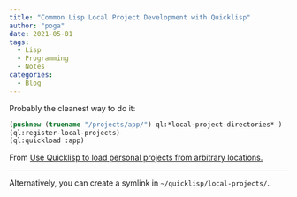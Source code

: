 ```yaml
---
title: "Common Lisp Local Project Development with Quicklisp"
author: "poga"
date: 2021-05-01
tags:
  - Lisp
  - Programming
  - Notes
categories:
  - Blog
---
```


Probably the cleanest way to do it:

```lisp
(pushnew (truename "/projects/app/") ql:*local-project-directories* )
(ql:register-local-projects)
(ql:quickload :app)
```

From [Use Quicklisp to load personal projects from arbitrary locations.](https://www.darkchestnut.com/2016/quicklisp-load-personal-projects-from-arbitrary-locations/)

---

Alternatively, you can create a symlink in `~/quicklisp/local-projects/`.
